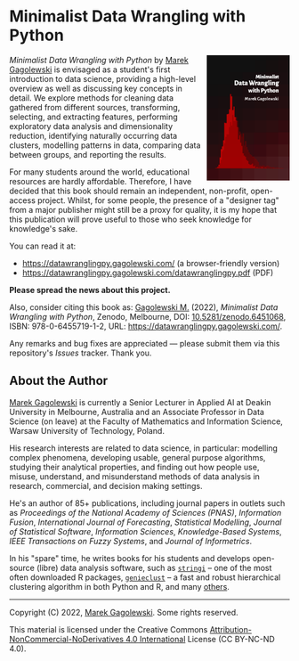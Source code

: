 # Minimalist Data Wrangling with Python

<img src="docs/_static/img/cover.png" align="right" height="225" />

*Minimalist Data Wrangling with Python* by [Marek Gagolewski][1]
is envisaged as a student's first
introduction to data science, providing a high-level overview as well as
discussing key concepts in detail. We explore methods for
cleaning data gathered from different sources, transforming, selecting, and
extracting features, performing exploratory data analysis and dimensionality
reduction, identifying naturally occurring data clusters, modelling patterns in
data, comparing data between groups, and reporting the results.

For many students around the world, educational resources are hardly
affordable. Therefore, I have decided that this book should remain
an independent, non-profit, open-access project.
Whilst, for some people, the presence of a "designer tag" from a
major publisher might still be a proxy for quality, it is my hope
that this publication will prove useful to those who seek knowledge for
knowledge's sake.

You can read it at:

* <https://datawranglingpy.gagolewski.com/> (a browser-friendly version)
* <https://datawranglingpy.gagolewski.com/datawranglingpy.pdf> (PDF)

**Please spread the news about this project.**

Also, consider citing this book as:
[Gagolewski M.][1] (2022), *Minimalist Data Wrangling with Python*,
Zenodo, Melbourne,
DOI: [10.5281/zenodo.6451068](https://dx.doi.org/10.5281/zenodo.6451068),
ISBN: 978-0-6455719-1-2,
URL: <https://datawranglingpy.gagolewski.com/>.

Any remarks and bug fixes are appreciated — please submit them via
this repository's *Issues* tracker. Thank you.



## About the Author

[Marek Gagolewski][1]
is currently a Senior Lecturer in Applied AI at Deakin University in Melbourne,
Australia and an Associate Professor in Data Science (on leave) at the Faculty
of Mathematics and Information Science, Warsaw University of Technology, Poland.

His research interests are related to data science, in particular: modelling
complex phenomena, developing usable, general purpose algorithms, studying
their analytical properties, and finding out how people use, misuse,
understand, and misunderstand methods of data analysis in research, commercial,
and decision making settings.

He's an author of 85+ publications, including journal papers
in outlets such as *Proceedings of the National Academy of Sciences (PNAS)*,
*Information Fusion*, *International Journal of Forecasting*,
*Statistical Modelling*, *Journal of Statistical Software*,
*Information Sciences*, *Knowledge-Based Systems*,
*IEEE Transactions on Fuzzy Systems*, and *Journal of Informetrics*.

In his "spare" time, he writes books for his students and develops open-source
(libre) data analysis software, such as
[`stringi`](https://stringi.gagolewski.com) –
one of the most often downloaded R packages,
[`genieclust`](https://genieclust.gagolewski.com) – a fast and robust
hierarchical clustering algorithm in both Python and R,
and many [others](https://github.com/gagolews).


--------------------------------------------------------------------------------

Copyright (C) 2022, [Marek Gagolewski][1]. Some rights reserved.

This material is licensed under the Creative Commons
[Attribution-NonCommercial-NoDerivatives 4.0 International][2] License
(CC BY-NC-ND 4.0).

[1]: https://www.gagolewski.com
[2]: https://creativecommons.org/licenses/by-nc-nd/4.0/

